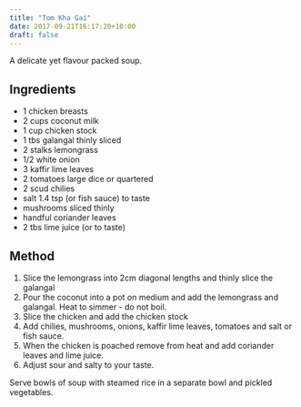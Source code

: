 ```yaml
---
title: "Tom Kha Gai"
date: 2017-09-21T16:17:20+10:00
draft: false
---
```


A delicate yet flavour packed soup.

<!--more-->
## Ingredients
* 1 chicken breasts
* 2 cups coconut milk
* 1 cup chicken stock
* 1 tbs galangal thinly sliced
* 2 stalks lemongrass
* 1/2 white onion
* 3 kaffir lime leaves
* 2 tomatoes large dice or quartered
* 2 scud chilies
* salt 1.4 tsp (or fish sauce) to taste
* mushrooms sliced thinly
* handful coriander leaves
* 2 tbs lime juice (or to taste)

## Method

1. Slice the lemongrass into 2cm diagonal lengths and thinly slice the galangal
1. Pour the coconut into a pot on medium and add the lemongrass and galangal. Heat to simmer - do not boil.
1. Slice the chicken and add the chicken stock
1. Add chilies, mushrooms, onions, kaffir lime leaves, tomatoes and salt or fish sauce.
1. When the chicken is poached remove from heat and add coriander leaves and lime juice.
1. Adjust sour and salty to your taste.

Serve bowls of soup with steamed rice in a separate bowl and pickled vegetables.
